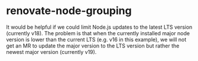 # renovate-node-grouping

It would be helpful if we could limit Node.js updates to the latest LTS version (currently v18). The problem is that when the currently installed major node version is lower than the current LTS (e.g. v16 in this example), we will not get an MR to update the major version to the LTS version but rather the newest major version (currently v19).
